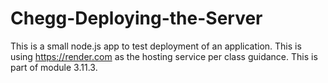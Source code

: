 # Chegg-Deploying-the-Server

This is a small node.js app to test deployment of an application.  This is using https://render.com as the hosting service per class guidance.  This is part of module 3.11.3.
